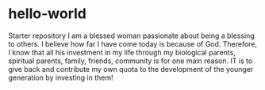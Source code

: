 # hello-world
Starter repository
I am a blessed woman passionate about being a blessing to others. I believe how far I have come today is because of God. Therefore, I know that all his investment in my life through my biological parents, spiritual parents, family, friends, community is for one main reason. IT is to give back and contribute my own quota to the development of the younger generation by investing in them!
